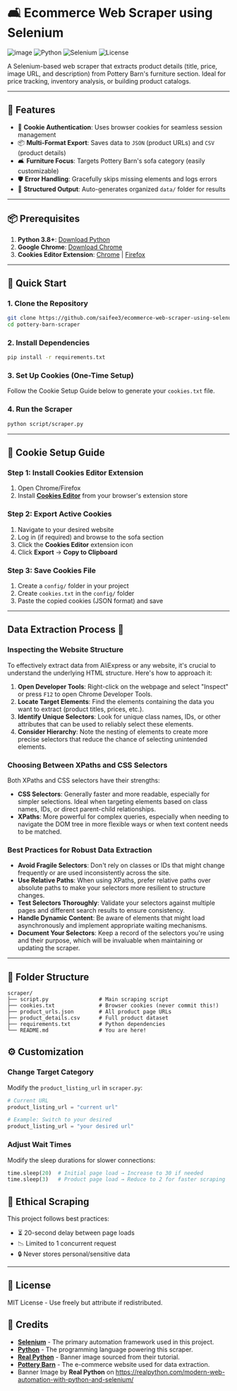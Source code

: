 # 🛋️ Ecommerce Web Scraper using Selenium
![image](https://github.com/user-attachments/assets/325f6104-a93c-4735-920d-2df42951f556)
![Python](https://img.shields.io/badge/Python-3.8%2B-blue?logo=python)
![Selenium](https://img.shields.io/badge/Selenium-4.15.2-green?logo=selenium)
![License](https://img.shields.io/badge/License-MIT-red)

A Selenium-based web scraper that extracts product details (title, price, image URL, and description) from Pottery Barn's furniture section. Ideal for price tracking, inventory analysis, or building product catalogs.

---

## 🌟 Features

- 🍪 **Cookie Authentication**: Uses browser cookies for seamless session management
- 📦 **Multi-Format Export**: Saves data to `JSON` (product URLs) and `CSV` (product details)
- 🛋️ **Furniture Focus**: Targets Pottery Barn's sofa category (easily customizable)
- 🛡️ **Error Handling**: Gracefully skips missing elements and logs errors
- 📂 **Structured Output**: Auto-generates organized `data/` folder for results

---

## 📦 Prerequisites

1. **Python 3.8+**: [Download Python](https://www.python.org/downloads/)
2. **Google Chrome**: [Download Chrome](https://www.google.com/chrome/)
3. **Cookies Editor Extension**: [Chrome](https://chrome.google.com/webstore/detail/cookies-editor/) | [Firefox](https://addons.mozilla.org/en-US/firefox/addon/cookies-editor/)

---

## 🚀 Quick Start

### 1. Clone the Repository
```bash
git clone https://github.com/saifee3/ecommerce-web-scraper-using-selenuim.git
cd pottery-barn-scraper
```

### 2. Install Dependencies
```bash
pip install -r requirements.txt
```

### 3. Set Up Cookies (One-Time Setup)
Follow the Cookie Setup Guide below to generate your `cookies.txt` file.

### 4. Run the Scraper
```bash
python script/scraper.py
```

---

## 🍪 Cookie Setup Guide

### Step 1: Install Cookies Editor Extension
1. Open Chrome/Firefox
2. Install **[Cookies Editor](https://chrome.google.com/webstore/detail/cookies-editor/)** from your browser's extension store

### Step 2: Export Active Cookies
1. Navigate to your desired website
2. Log in (if required) and browse to the sofa section
3. Click the **Cookies Editor** extension icon
4. Click **Export** → **Copy to Clipboard**

### Step 3: Save Cookies File
1. Create a `config/` folder in your project
2. Create `cookies.txt` in the `config/` folder
3. Paste the copied cookies (JSON format) and save

---

## Data Extraction Process 📝

### Inspecting the Website Structure
To effectively extract data from AliExpress or any website, it's crucial to understand the underlying HTML structure. Here's how to approach it:

1. **Open Developer Tools**: Right-click on the webpage and select "Inspect" or press `F12` to open Chrome Developer Tools.
2. **Locate Target Elements**: Find the elements containing the data you want to extract (product titles, prices, etc.).
3. **Identify Unique Selectors**: Look for unique class names, IDs, or other attributes that can be used to reliably select these elements.
4. **Consider Hierarchy**: Note the nesting of elements to create more precise selectors that reduce the chance of selecting unintended elements.

### Choosing Between XPaths and CSS Selectors
Both XPaths and CSS selectors have their strengths:
- **CSS Selectors**: Generally faster and more readable, especially for simpler selections. Ideal when targeting elements based on class names, IDs, or direct parent-child relationships.
- **XPaths**: More powerful for complex queries, especially when needing to navigate the DOM tree in more flexible ways or when text content needs to be matched.

### Best Practices for Robust Data Extraction
- **Avoid Fragile Selectors**: Don't rely on classes or IDs that might change frequently or are used inconsistently across the site.
- **Use Relative Paths**: When using XPaths, prefer relative paths over absolute paths to make your selectors more resilient to structure changes.
- **Test Selectors Thoroughly**: Validate your selectors against multiple pages and different search results to ensure consistency.
- **Handle Dynamic Content**: Be aware of elements that might load asynchronously and implement appropriate waiting mechanisms.
- **Document Your Selectors**: Keep a record of the selectors you're using and their purpose, which will be invaluable when maintaining or updating the scraper.

---

## 📂 Folder Structure

```
scraper/
├── script.py                # Main scraping script
├── cookies.txt              # Browser cookies (never commit this!)
├── product_urls.json        # All product page URLs
├── product_details.csv      # Full product dataset
├── requirements.txt         # Python dependencies
└── README.md                # You are here!
```

## ⚙️ Customization

### Change Target Category
Modify the `product_listing_url` in `scraper.py`:
```python
# Current URL 
product_listing_url = "current url"

# Example: Switch to your desired
product_listing_url = "your desired url"
```

### Adjust Wait Times
Modify the sleep durations for slower connections:
```python
time.sleep(20)  # Initial page load → Increase to 30 if needed
time.sleep(3)   # Product page load → Reduce to 2 for faster scraping
```

## 📜 Ethical Scraping

This project follows best practices:
- ⏳ 20-second delay between page loads
- 📉 Limited to 1 concurrent request
- 🔒 Never stores personal/sensitive data

---

## 📄 License
MIT License - Use freely but attribute if redistributed.  

## 🙏 Credits

- **[Selenium](https://www.selenium.dev/)** - The primary automation framework used in this project.  
- **[Python](https://www.python.org/)** - The programming language powering this scraper.  
- **[Real Python](https://realpython.com/modern-web-automation-with-python-and-selenium/)** - Banner image sourced from their tutorial.  
- **[Pottery Barn](https://www.potterybarn.com/)** - The e-commerce website used for data extraction.  
- Banner Image by **Real Python** on https://realpython.com/modern-web-automation-with-python-and-selenium/
